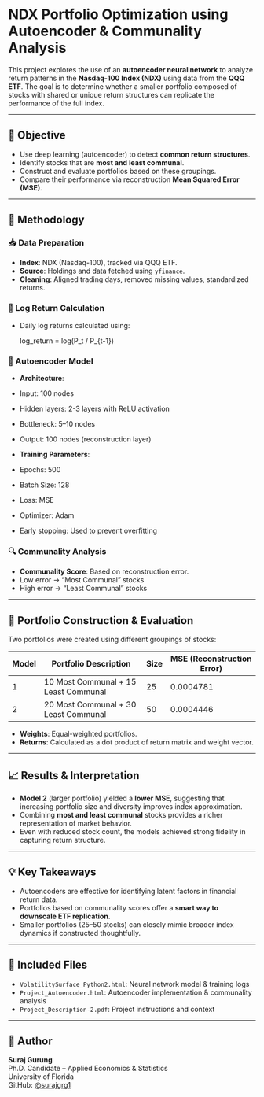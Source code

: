 # NDX Portfolio Optimization using Autoencoder & Communality Analysis

This project explores the use of an **autoencoder neural network** to analyze return patterns in the **Nasdaq-100 Index (NDX)** using data from the **QQQ ETF**. The goal is to determine whether a smaller portfolio composed of stocks with shared or unique return structures can replicate the performance of the full index.

---

## 🧠 Objective

- Use deep learning (autoencoder) to detect **common return structures**.
- Identify stocks that are **most and least communal**.
- Construct and evaluate portfolios based on these groupings.
- Compare their performance via reconstruction **Mean Squared Error (MSE)**.

---

## 🔧 Methodology

### 📥 Data Preparation
- **Index**: NDX (Nasdaq-100), tracked via QQQ ETF.
- **Source**: Holdings and data fetched using `yfinance`.
- **Cleaning**: Aligned trading days, removed missing values, standardized returns.

### 🧮 Log Return Calculation
- Daily log returns calculated using:

  log_return = log(P_t / P_{t-1})

### 🧬 Autoencoder Model
- **Architecture**:
- Input: 100 nodes
- Hidden layers: 2-3 layers with ReLU activation
- Bottleneck: 5–10 nodes
- Output: 100 nodes (reconstruction layer)

- **Training Parameters**:
- Epochs: 500
- Batch Size: 128
- Loss: MSE
- Optimizer: Adam
- Early stopping: Used to prevent overfitting

### 🔍 Communality Analysis
- **Communality Score**: Based on reconstruction error.
- Low error → “Most Communal” stocks
- High error → “Least Communal” stocks

---

## 💼 Portfolio Construction & Evaluation

Two portfolios were created using different groupings of stocks:

| Model | Portfolio Description                         | Size | MSE (Reconstruction Error) |
|-------|-----------------------------------------------|------|----------------------------|
| 1     | 10 Most Communal + 15 Least Communal          | 25   | 0.0004781                  |
| 2     | 20 Most Communal + 30 Least Communal          | 50   | 0.0004446                  |

- **Weights**: Equal-weighted portfolios.
- **Returns**: Calculated as a dot product of return matrix and weight vector.

---

## 📈 Results & Interpretation

- **Model 2** (larger portfolio) yielded a **lower MSE**, suggesting that increasing portfolio size and diversity improves index approximation.
- Combining **most and least communal** stocks provides a richer representation of market behavior.
- Even with reduced stock count, the models achieved strong fidelity in capturing return structure.

---

## 💡 Key Takeaways

- Autoencoders are effective for identifying latent factors in financial return data.
- Portfolios based on communality scores offer a **smart way to downscale ETF replication**.
- Smaller portfolios (25–50 stocks) can closely mimic broader index dynamics if constructed thoughtfully.

---

## 📁 Included Files

- `VolatilitySurface_Python2.html`: Neural network model & training logs
- `Project_Autoencoder.html`: Autoencoder implementation & communality analysis
- `Project_Description-2.pdf`: Project instructions and context

---

## 🧾 Author

**Suraj Gurung**  
Ph.D. Candidate – Applied Economics & Statistics  
University of Florida  
GitHub: [@surajgrg1](https://github.com/surajgrg1)
